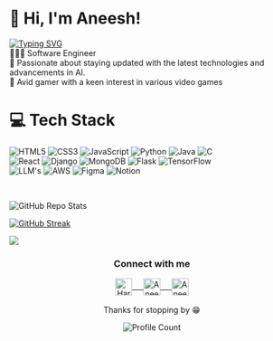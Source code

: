 <!-- Level 3: Add custom code -->

# 👋 Hi, I'm Aneesh!
<a href="https://git.io/typing-svg"><img src="https://readme-typing-svg.demolab.com?font=Fira+Code&pause=1000&width=435&lines=Full-stack+Developer;Master's+graduate+in+Software+Engineering++from+Arizona+State+University.;Currently+learning+Generative+AI." alt="Typing SVG" />
</a>
<br/>
👩🏻‍💻 Software Engineer<br/>
🎨 Passionate about staying updated with the latest technologies and advancements in AI.<br/>
👾 Avid gamer with a keen interest in various video games<br/>

# 💻 Tech Stack
<!-- Badges from https://github.com/Ileriayo/markdown-badges -->
![HTML5](https://img.shields.io/badge/html5-%23E34F26.svg?style=for-the-badge&logo=html5&logoColor=white)
![CSS3](https://img.shields.io/badge/css3-%231572B6.svg?style=for-the-badge&logo=css3&logoColor=white)
![JavaScript](https://img.shields.io/badge/javascript-%23323330.svg?style=for-the-badge&logo=javascript&logoColor=%23F7DF1E)
![Python](https://img.shields.io/badge/python-3670A0?style=for-the-badge&logo=python&logoColor=ffdd54)
![Java](https://img.shields.io/badge/java-%23ED8B00.svg?style=for-the-badge&logo=openjdk&logoColor=white)
![C](https://img.shields.io/badge/c-%2300599C.svg?style=for-the-badge&logo=c&logoColor=white)<br/>
![React](https://img.shields.io/badge/react-%2320232a.svg?style=for-the-badge&logo=react&logoColor=%2361DAFB)
![Django](https://img.shields.io/badge/Django-%23007ACC.svg?style=for-the-badge&logo=typescript&logoColor=white)
![MongoDB](https://img.shields.io/badge/-MongoDB-E10098?style=for-the-badge&logo=graphql&logoColor=white)
![Flask](https://img.shields.io/badge/Flask-%2338B2AC.svg?style=for-the-badge&logo=tailwind-css&logoColor=white)
![TensorFlow](https://img.shields.io/badge/TensorFlow-DB7093?style=for-the-badge&logo=styled-components&logoColor=white)<br/>
![LLM's](https://img.shields.io/badge/-jest-%23C21325?style=for-the-badge&logo=jest&logoColor=white)
![AWS](https://img.shields.io/badge/-cypress-%23E5E5E5?style=for-the-badge&logo=cypress&logoColor=058a5e)
![Figma](https://img.shields.io/badge/figma-%23F24E1E.svg?style=for-the-badge&logo=figma&logoColor=white)
![Notion](https://img.shields.io/badge/Notion-%23000000.svg?style=for-the-badge&logo=notion&logoColor=white)

<br/>

<p align="center">

![GitHub Repo Stats](https://github-readme-stats.vercel.app/api?username=aneesh2411&show_icons=true)

[![GitHub Streak](https://github-readme-streak-stats-salesp07.vercel.app?user=aneesh2411&hide_border=true)](https://git.io/streak-stats)

<img src="https://github-readme-stats.vercel.app/api/top-langs/?username=aneesh2411&show_icons=true" />

 </p>

<!--
 - 📫 How to reach me:
<p><a href="https://https:///"><img src="https://img.shields.io/badge/website-black.svg?style=for-the-badge&logo=jekyll&logoColor=white" height=35></a>
<a href="https://github.com/Harshak777"><img src="https://img.shields.io/badge/github-black.svg?&style=for-the-badge&logo=github&logoColor=whitee" height=35></a> 
<a href="https://linkedin.com/in/Harshakkrishnaa777"><img src="https://img.shields.io/badge/linkedin-black.svg?&style=for-the-badge&logo=linkedin&logoColor=white" height=35></a>
<a href="https://www.facebook.com/Harshakkrishnaak/"><img src="https://img.shields.io/badge/facebook-black.svg?style=for-the-badge&logo=facebook&logoColor=white" height=35></a>
<a href="https://telegram.me/harshak777"><img src="https://img.shields.io/badge/telegram-black.svg?style=for-the-badge&logo=telegram&logoColor=white" height=35></a>
</p>
-->

<div align="center">
  <h3 align="center">Connect with me</h3> 
</div>
<p align="center">
 <a href="https://linkedin.com/in/aneesh24/" target="blank">
  <img align="center" alt="Harshak's LinkedIn" width="30px" src="https://www.vectorlogo.zone/logos/linkedin/linkedin-icon.svg" /> &nbsp; &nbsp;
 </a>
 <a href="https://www.instagram.com/aneesh_kalisapudi/" target="blank">
  <img align="center" alt="Aneesh's Instagram" width="30px" src="https://www.vectorlogo.zone/logos/instagram/instagram-icon.svg" /> &nbsp; &nbsp;
 </a>
 <a href="https://www.facebook.com/Kalisapudi.Aneesh/" target="blank">
  <img align="center" alt="Aneesh's Facebook" width="30px" src="https://www.vectorlogo.zone/logos/facebook/facebook-icon.svg" />
 </a> 
  <br/>
  <br/>
  Thanks for stopping by 😁<br/>
</p>
<p align="center"><img alt="Profile Count" src="https://komarev.com/ghpvc/?username=Aneesh2411&color=brightgreen&style=flat-square" />  </p>

